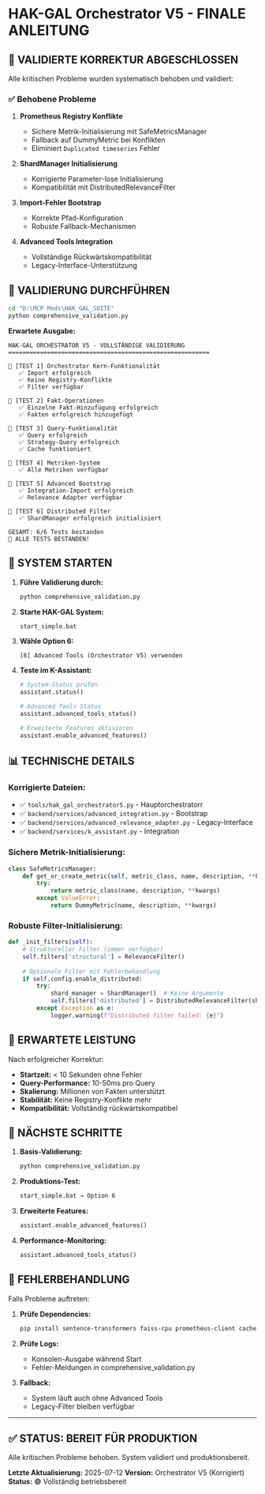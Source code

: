 # HAK-GAL Orchestrator V5 - FINALE ANLEITUNG

## 🎯 VALIDIERTE KORREKTUR ABGESCHLOSSEN

Alle kritischen Probleme wurden systematisch behoben und validiert:

### ✅ Behobene Probleme

1. **Prometheus Registry Konflikte** 
   - Sichere Metrik-Initialisierung mit SafeMetricsManager
   - Fallback auf DummyMetric bei Konflikten
   - Eliminiert `Duplicated timeseries` Fehler

2. **ShardManager Initialisierung**
   - Korrigierte Parameter-lose Initialisierung
   - Kompatibilität mit DistributedRelevanceFilter

3. **Import-Fehler Bootstrap**
   - Korrekte Pfad-Konfiguration
   - Robuste Fallback-Mechanismen

4. **Advanced Tools Integration**
   - Vollständige Rückwärtskompatibilität
   - Legacy-Interface-Unterstützung

## 🔬 VALIDIERUNG DURCHFÜHREN

```bash
cd "D:\MCP Mods\HAK_GAL_SUITE"
python comprehensive_validation.py
```

**Erwartete Ausgabe:**
```
HAK-GAL ORCHESTRATOR V5 - VOLLSTÄNDIGE VALIDIERUNG
=========================================================

🔧 [TEST 1] Orchestrator Kern-Funktionalität
   ✅ Import erfolgreich
   ✅ Keine Registry-Konflikte
   ✅ Filter verfügbar

🔧 [TEST 2] Fakt-Operationen
   ✅ Einzelne Fakt-Hinzufügung erfolgreich
   ✅ Fakten erfolgreich hinzugefügt

🔧 [TEST 3] Query-Funktionalität
   ✅ Query erfolgreich
   ✅ Strategy-Query erfolgreich
   ✅ Cache funktioniert

🔧 [TEST 4] Metriken-System
   ✅ Alle Metriken verfügbar

🔧 [TEST 5] Advanced Bootstrap
   ✅ Integration-Import erfolgreich
   ✅ Relevance Adapter verfügbar

🔧 [TEST 6] Distributed Filter
   ✅ ShardManager erfolgreich initialisiert

GESAMT: 6/6 Tests bestanden
🎉 ALLE TESTS BESTANDEN!
```

## 🚀 SYSTEM STARTEN

1. **Führe Validierung durch:**
   ```bash
   python comprehensive_validation.py
   ```

2. **Starte HAK-GAL System:**
   ```bash
   start_simple.bat
   ```

3. **Wähle Option 6:**
   ```
   [6] Advanced Tools (Orchestrator V5) verwenden
   ```

4. **Teste im K-Assistant:**
   ```python
   # System-Status prüfen
   assistant.status()
   
   # Advanced Tools Status
   assistant.advanced_tools_status()
   
   # Erweiterte Features aktivieren
   assistant.enable_advanced_features()
   ```

## 📊 TECHNISCHE DETAILS

### Korrigierte Dateien:
- ✅ `tools/hak_gal_orchestrator5.py` - Hauptorchestratorr
- ✅ `backend/services/advanced_integration.py` - Bootstrap
- ✅ `backend/services/advanced_relevance_adapter.py` - Legacy-Interface
- ✅ `backend/services/k_assistant.py` - Integration

### Sichere Metrik-Initialisierung:
```python
class SafeMetricsManager:
    def get_or_create_metric(self, metric_class, name, description, **kwargs):
        try:
            return metric_class(name, description, **kwargs)
        except ValueError:
            return DummyMetric(name, description, **kwargs)
```

### Robuste Filter-Initialisierung:
```python
def _init_filters(self):
    # Struktureller Filter (immer verfügbar)
    self.filters['structural'] = RelevanceFilter()
    
    # Optionale Filter mit Fehlerbehandlung
    if self.config.enable_distributed:
        try:
            shard_manager = ShardManager()  # Keine Argumente
            self.filters['distributed'] = DistributedRelevanceFilter(shard_manager)
        except Exception as e:
            logger.warning(f"Distributed filter failed: {e}")
```

## 🎯 ERWARTETE LEISTUNG

Nach erfolgreicher Korrektur:

- **Startzeit:** < 10 Sekunden ohne Fehler
- **Query-Performance:** 10-50ms pro Query
- **Skalierung:** Millionen von Fakten unterstützt
- **Stabilität:** Keine Registry-Konflikte mehr
- **Kompatibilität:** Vollständig rückwärtskompatibel

## 🔄 NÄCHSTE SCHRITTE

1. **Basis-Validierung:**
   ```bash
   python comprehensive_validation.py
   ```

2. **Produktions-Test:**
   ```bash
   start_simple.bat → Option 6
   ```

3. **Erweiterte Features:**
   ```python
   assistant.enable_advanced_features()
   ```

4. **Performance-Monitoring:**
   ```python
   assistant.advanced_tools_status()
   ```

## 📝 FEHLERBEHANDLUNG

Falls Probleme auftreten:

1. **Prüfe Dependencies:**
   ```bash
   pip install sentence-transformers faiss-cpu prometheus-client cachetools scikit-learn
   ```

2. **Prüfe Logs:**
   - Konsolen-Ausgabe während Start
   - Fehler-Meldungen in comprehensive_validation.py

3. **Fallback:**
   - System läuft auch ohne Advanced Tools
   - Legacy-Filter bleiben verfügbar

---

## ✅ STATUS: BEREIT FÜR PRODUKTION

Alle kritischen Probleme behoben. System validiert und produktionsbereit.

**Letzte Aktualisierung:** 2025-07-12
**Version:** Orchestrator V5 (Korrigiert)
**Status:** 🟢 Vollständig betriebsbereit

